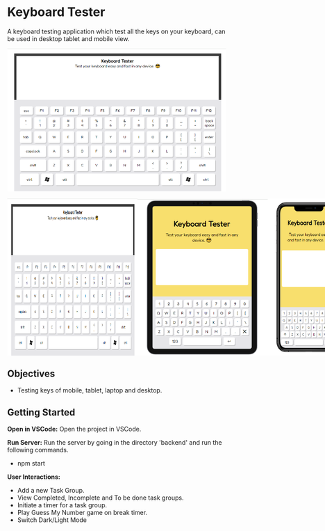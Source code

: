# Keyboard Tester

A keyboard testing application which test all the keys on your keyboard, can be used in desktop tablet and mobile view.
<!-- -->
![Screenshot](screenshots/Capture1.PNG)
<!-- -->
<div style="display:flex;">
    <img src="screenshots/Capture1.PNG" alt="Screenshot 2" width="300"">
    <img src="screenshots/Capture2.PNG" alt="Screenshot 2" width="300"">
    <img src="screenshots/Capture3.PNG" alt="Screenshot 2" width="200"">
</div>

## Objectives

- Testing keys of mobile, tablet, laptop and desktop.

## Getting Started

**Open in VSCode:**
Open the project in VSCode.

**Run Server:**
Run the server by going in the directory 'backend' and run the following commands.

- npm start

**User Interactions:**

- Add a new Task Group.
- View Completed, Incomplete and To be done task groups.
- Initiate a timer for a task group.
- Play Guess My Number game on break timer.
- Switch Dark/Light Mode
